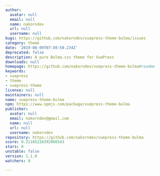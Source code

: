 ```yaml
---
author:
  avatar: null
  email: null
  name: nakorndev
  url: null
  username: null
bugs: https://github.com/nakorndev/vuepress-theme-bulma/issues
category: theme
date: '2019-08-09T07:50:50.234Z'
deprecated: false
description: A pure Bulma.css theme for VuePress
downloads: null
homepage: https://github.com/nakorndev/vuepress-theme-bulma#readme
keywords:
- vuepress
- theme
- vuepress-theme
license: null
maintainers: null
name: vuepress-theme-bulma
npm: https://www.npmjs.com/package/vuepress-theme-bulma
publisher:
  avatar: null
  email: nakorndev@gmail.com
  name: null
  url: null
  username: nakorndev
repository: https://github.com/nakorndev/vuepress-theme-bulma
score: 0.21165228392066543
stars: 0
unstable: false
version: 1.1.0
watchers: 0

---
```


